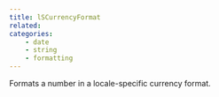 ```yaml
---
title: lSCurrencyFormat
related:
categories:
    - date
    - string
    - formatting
---
```


Formats a number in a locale-specific currency format.